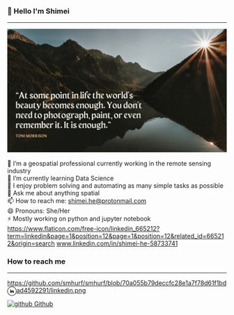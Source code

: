 ### 👋 Hello I'm Shimei
-------------------------------------
<p >
<img src="White Simple Nature Photo Motivational Quote Facebook Cover.png" alt="my banner" title="Optional title">
</p>

🔭 I’m a geospatial professional currently working in the remote sensing industry  
🌱 I’m currently learning Data Science  
👯 I enjoy problem solving and automating as many simple tasks as possible  
💬 Ask me about anything spatial  
📫 How to reach me: shimei.he@protonmail.com  
😄 Pronouns: She/Her  
⚡  Mostly working on python and jupyter notebook  
https://www.flaticon.com/free-icon/linkedin_665212?term=linkedin&page=1&position=12&page=1&position=12&related_id=665212&origin=search
www.linkedin.com/in/shimei-he-58733741
### How to reach me
-------------------------------------

https://github.com/smhurf/smhurf/blob/70a055b79deccfc28e1a7f78d61f1bdad4592291/linkedin.png
<a href="https://www.linkedin.com/in/shimei-he-58733741/">
  <img align="left" src="linkedin.png" alt="Shimei | LinkedIn" width="21px"/></a>
 
<a href="https://github.com/smhurf" rel="nofollow noreferrer">
  <img src="https://i.stack.imgur.com/tskMh.png" alt="github"> Github
</a>

<!--
**smhurf/smhurf** is a ✨ _special_ ✨ repository because its `README.md` (this file) appears on your GitHub profile.

Here are some ideas to get you started:

- 🔭 I’m currently working on ...
- 🌱 I’m currently learning ...
- 👯 I’m looking to collaborate on ...
- 🤔 I’m looking for help with ...
- 💬 Ask me about ...
- 📫 How to reach me: ...
- 😄 Pronouns: ...
- ⚡ Fun fact: ...
-->
